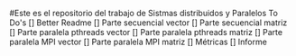 #Este es el repositorio del trabajo de Sistmas distribuidos y Paralelos
To Do's
[] Better Readme
[] Parte secuencial vector
[] Parte secuencial matriz
[] Parte paralela pthreads vector
[] Parte paralela pthreads matriz
[] Parte paralela MPI vector
[] Parte paralela MPI matriz
[] Métricas
[] Informe
